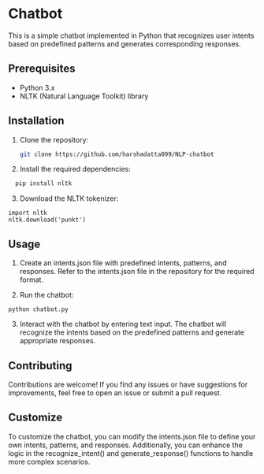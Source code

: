 
# Chatbot

This is a simple chatbot implemented in Python that recognizes user intents based on predefined patterns and generates corresponding responses.

## Prerequisites

- Python 3.x
- NLTK (Natural Language Toolkit) library



## Installation

1. Clone the repository:

   ```bash
   git clone https://github.com/harshadatta099/NLP-chatbot

2. Install the required dependencies:

```bash
  pip install nltk
```
3. Download the NLTK tokenizer:
```
import nltk
nltk.download('punkt')
```
## Usage

1. Create an intents.json file with predefined intents, patterns, and responses. Refer to the intents.json file in the repository for the required format.

2. Run the chatbot:

```
python chatbot.py

```

3. Interact with the chatbot by entering text input. The chatbot will recognize the intents based on the predefined patterns and generate appropriate responses.
## Contributing

Contributions are welcome! If you find any issues or have suggestions for improvements, feel free to open an issue or submit a pull request.

## Customize

To customize the chatbot, you can modify the intents.json file to define your own intents, patterns, and responses. Additionally, you can enhance the logic in the recognize_intent() and generate_response() functions to handle more complex scenarios.

